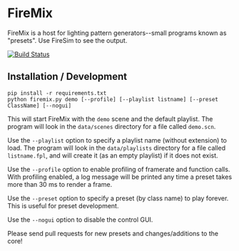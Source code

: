 FireMix
=======

FireMix is a host for lighting pattern generators--small programs known as "presets".  Use FireSim to see the output.

[![Build Status](https://travis-ci.org/cdawzrd/firemix.png)](https://travis-ci.org/cdawzrd/firemix)

Installation / Development
--------------------------

    pip install -r requirements.txt
    python firemix.py demo [--profile] [--playlist listname] [--preset ClassName] [--nogui]

This will start FireMix with the `demo` scene and the default playlist.  The program will
look in the `data/scenes` directory for a file called `demo.scn`.

Use the `--playlist` option to specify a playlist name (without extension) to load. The program
will look in the `data/playlists` directory for a file called `listname.fpl`, and will create
it (as an empty playlist) if it does not exist.

Use the `--profile` option to enable profiling of framerate and function calls.
With profiling enabled, a log message will be printed any time a preset takes
more than 30 ms to render a frame.

Use the `--preset` option to specify a preset (by class name) to play forever.
This is useful for preset development.

Use the `--nogui` option to disable the control GUI.

Please send pull requests for new presets and changes/additions to the core!
